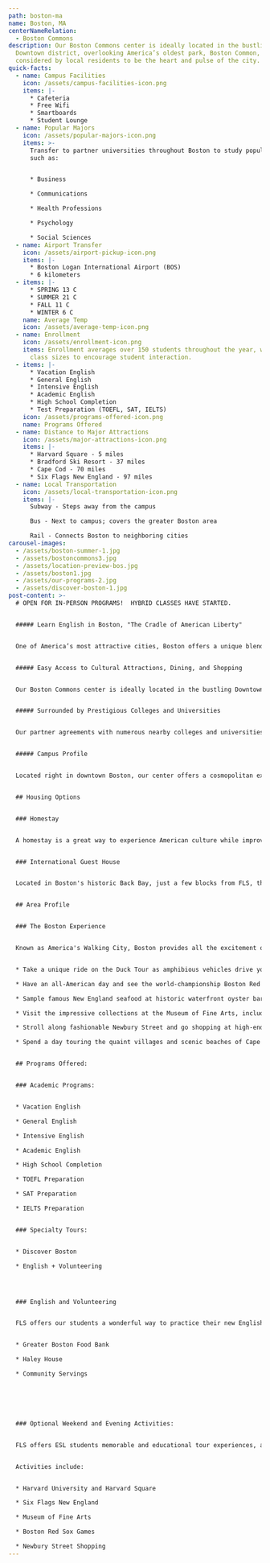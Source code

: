 ```yaml
---
path: boston-ma
name: Boston, MA
centerNameRelation:
  - Boston Commons
description: Our Boston Commons center is ideally located in the bustling
  Downtown district, overlooking America’s oldest park, Boston Common,
  considered by local residents to be the heart and pulse of the city.
quick-facts:
  - name: Campus Facilities
    icon: /assets/campus-facilities-icon.png
    items: |-
      * Cafeteria
      * Free Wifi
      * Smartboards
      * Student Lounge
  - name: Popular Majors
    icon: /assets/popular-majors-icon.png
    items: >-
      Transfer to partner universities throughout Boston to study popular majors
      such as:


      * Business

      * Communications

      * Health Professions

      * Psychology

      * Social Sciences
  - name: Airport Transfer
    icon: /assets/airport-pickup-icon.png
    items: |-
      * Boston Logan International Airport (BOS)
      * 6 kilometers
  - items: |-
      * SPRING 13 C
      * SUMMER 21 C
      * FALL 11 C
      * WINTER 6 C
    name: Average Temp
    icon: /assets/average-temp-icon.png
  - name: Enrollment
    icon: /assets/enrollment-icon.png
    items: Enrollment averages over 150 students throughout the year, with small
      class sizes to encourage student interaction.
  - items: |-
      * Vacation English
      * General English
      * Intensive English
      * Academic English
      * High School Completion
      * Test Preparation (TOEFL, SAT, IELTS)
    icon: /assets/programs-offered-icon.png
    name: Programs Offered
  - name: Distance to Major Attractions
    icon: /assets/major-attractions-icon.png
    items: |-
      * Harvard Square - 5 miles
      * Bradford Ski Resort - 37 miles
      * Cape Cod - 70 miles
      * Six Flags New England - 97 miles
  - name: Local Transportation
    icon: /assets/local-transportation-icon.png
    items: |-
      Subway - Steps away from the campus

      Bus - Next to campus; covers the greater Boston area

      Rail - Connects Boston to neighboring cities
carousel-images:
  - /assets/boston-summer-1.jpg
  - /assets/bostoncommons3.jpg
  - /assets/location-preview-bos.jpg
  - /assets/boston1.jpg
  - /assets/our-programs-2.jpg
  - /assets/discover-boston-1.jpg
post-content: >-
  # OPEN FOR IN-PERSON PROGRAMS!  HYBRID CLASSES HAVE STARTED.


  ##### Learn English in Boston, "The Cradle of American Liberty"


  One of America’s most attractive cities, Boston offers a unique blend of historical sites, such as the fascinating Freedom Trail, and modern attractions, like the innovative Massachusetts Institute of Technology. Considered America’s education capital, Boston hosts the world’s largest college student population. Prestigious universities such as Harvard, MIT, Tufts and the University of Massachusetts are just a few of the many educational institutions in and around the city. Boston is also home to some of the best sports teams in the nation, giving students an opportunity to catch the Red Sox at Fenway Park or experience American football at a New England Patriots game.


  ##### Easy Access to Cultural Attractions, Dining, and Shopping


  Our Boston Commons center is ideally located in the bustling Downtown district, overlooking America’s oldest park, Boston Common, considered by local residents to be the heart and pulse of the city. Students can step outside to hop on the subway at centrally located Park Street station or stroll across the park for picturesque views of the Massachusetts State House.


  ##### Surrounded by Prestigious Colleges and Universities


  Our partner agreements with numerous nearby colleges and universities give students many options for pursuing a Bachelor’s or Master’s degree after completing their studies at Boston Commons.


  ##### Campus Profile


  Located right in downtown Boston, our center offers a cosmopolitan experience in one of America's premiere cities.  The center's modern facilities offer students all the tools they need for an exceptional educational experience.  Our center overlooks the Boston Common public park, and is situated between the campuses of several colleges and universities.  Students will enjoy studying in our comfortable student lounge, or taking their textbooks outside for study groups on the expansive Boston Common lawn.


  ## Housing Options


  ### Homestay


  A homestay is a great way to experience American culture while improving your English ability!  All of our centers offer homestay accommodation with American families individually selected by FLS.  With your host family you'll learn about American daily life, practice English on a regular basis, and participate in many aspects of American culture that visitors often don't get to see.  (Twin and Single options available).


  ### International Guest House


  Located in Boston's historic Back Bay, just a few blocks from FLS, the International Guest House (IGH) offers shared accommodation with private bathrooms.  The is located near many of Boston's unique attractions, including Boston Common park, Newbury Street shopping, and the Boston Public Library.  The dining room provides a daily buffet-style breakfast and dinner.  Other common areas include a study room, TV room, and social room.


  ## Area Profile


  ### The Boston Experience


  Known as America's Walking City, Boston provides all the excitement of a major city in a compact area that's easy to get around.  You'll never be bored with all the events and diversions awaiting you in this unique and picturesque city!


  * Take a unique ride on the Duck Tour as amphibious vehicles drive you by the city's great sights and then plunge into the Charles River for a watery finale.

  * Have an all-American day and see the world-championship Boston Red Sox at Fenway Park.

  * Sample famous New England seafood at historic waterfront oyster bars or try authentic Boston clam chowder at Quincy Market.

  * Visit the impressive collections at the Museum of Fine Arts, including major works of impressionism, Egyptian antiquities and modern American painting.

  * Stroll along fashionable Newbury Street and go shopping at high-end boutiques or sip a cappuccino at an elegant sidewalk café.

  * Spend a day touring the quaint villages and scenic beaches of Cape Cod where Boston's elite travel for summer getaways.


  ## Programs Offered:


  ### Academic Programs:


  * Vacation English

  * General English

  * Intensive English

  * Academic English

  * High School Completion

  * TOEFL Preparation

  * SAT Preparation

  * IELTS Preparation


  ### Specialty Tours:


  * Discover Boston

  * English + Volunteering




  ### English and Volunteering


  FLS offers our students a wonderful way to practice their new English skills while immersing themselves in American society by volunteering at local charities and community service centers.  Join other FLS students as they perfect conversational English while helping others!  Here are some of the opportunities you will enjoy at FLS Boston Commons:


  * Greater Boston Food Bank

  * Haley House

  * Community Servings






  ### Optional Weekend and Evening Activities:


  FLS offers ESL students memorable and educational tour experiences, and opportunities to visit the best attractions of the United States.  Students will have many opportunities to take part in excursions with the full supervision of our trained FLS staff.


  Activities include:


  * Harvard University and Harvard Square

  * Six Flags New England

  * Museum of Fine Arts

  * Boston Red Sox Games

  * Newbury Street Shopping
---
```


